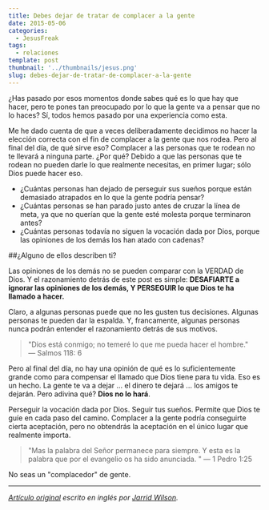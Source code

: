 ```yaml
---
title: Debes dejar de tratar de complacer a la gente
date: 2015-05-06
categories:
  - JesusFreak
tags: 
  - relaciones
template: post
thumbnail: '../thumbnails/jesus.png'
slug: debes-dejar-de-tratar-de-complacer-a-la-gente
---
```


¿Has pasado por esos momentos donde sabes qué es lo que hay que hacer, pero te pones tan preocupado por lo que la gente va a pensar que no lo haces? Sí, todos hemos pasado por una experiencia como esta.

Me he dado cuenta de que a veces deliberadamente decidimos no hacer la elección correcta con el fin de complacer a la gente que nos rodea. Pero al final del día, de qué sirve eso? Complacer a las personas que te rodean no te llevará a ninguna parte. ¿Por qué? Debido a que las personas que te rodean no pueden darle lo que realmente necesitas, en primer lugar; sólo Dios puede hacer eso.

* ¿Cuántas personas han dejado de perseguir sus sueños porque están demasiado atrapados en lo que la gente podría pensar?
* ¿Cuántas personas se han parado justo antes de cruzar la línea de meta, ya que no querían que la gente esté molesta porque terminaron antes?
* ¿Cuántas personas todavía no siguen la vocación dada por Dios, porque las opiniones de los demás los han atado con cadenas?

##¿Alguno de ellos describen ti?

Las opiniones de los demás no se pueden comparar con la VERDAD de Dios. Y el razonamiento detrás de este post es simple: **DESAFIARTE a ignorar las opiniones de los demás, Y PERSEGUIR lo que Dios te ha llamado a hacer.**

Claro, a algunas personas puede que no les gusten tus decisiones. Algunas personas te pueden dar la espalda. Y, francamente, algunas personas nunca podrán entender el razonamiento detrás de sus motivos.

>"Dios está conmigo; no temeré lo que me pueda hacer el hombre." — Salmos 118: 6

Pero al final del día, no hay una opinión de qué es lo suficientemente grande como para compensar el llamado que Dios tiene para tu vida. Eso es un hecho. La gente te va a dejar ... el dinero te dejará ... los amigos te dejarán. Pero adivina qué? **Dios no lo hará**.

Perseguir la vocación dada por Dios. Seguir tus sueños. Permite que Dios te guíe en cada paso del camino. Complacer a la gente podría conseguirte cierta aceptación, pero no obtendrás la aceptación en el único lugar que realmente importa.

> "Mas la palabra del Señor permanece para siempre. Y esta es la palabra que por el evangelio os ha sido anunciada. " — 1 Pedro 1:25

No seas un "complacedor" de gente.

***

*[Artículo original](http://jarridwilson.com/why-you-should-stop-trying-to-please-people/) escrito en inglés por [Jarrid Wilson](http://twitter.com/jarridwilson).*
